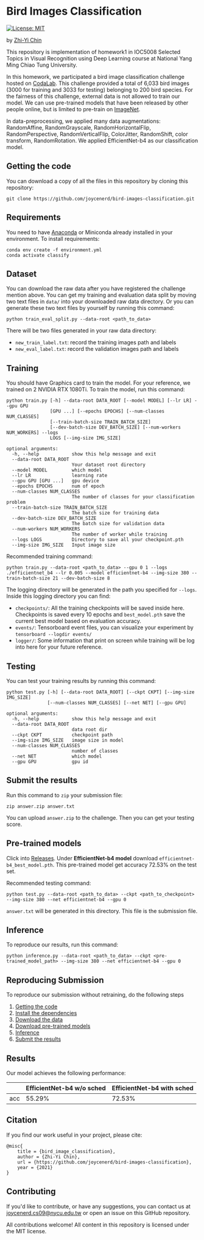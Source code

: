 # Bird Images Classification
[![License: MIT](https://img.shields.io/badge/License-MIT-yellow.svg)](https://opensource.org/licenses/MIT)

by [Zhi-Yi Chin](https://joycenerd.github.io/)

This repository is implementation of homework1 in IOC5008 Selected Topics in Visual Recognition using Deep Learning course at National Yang Ming Chiao Tung University.

In this homework, we participated a bird image classification challenge hosted on [CodaLab](https://competitions.codalab.org/competitions/35668?secret_key=09789b13-35ec-4928-ac0f-6c86631dda07). This challenge provided a total of 6,033 bird images (3000 for training and 3033 for testing) belonging to 200 bird species. For the fairness of this challenge, external data is not allowed to train our model. We can use pre-trained models that have been released by other people online, but is limited to pre-train on [ImageNet](https://www.image-net.org/).

In data-preprocessing, we applied many data augmentations: RandomAffine, RandomGrayscale, RandomHorizontalFlip, RandomPerspective, RandomVerticalFlip, ColorJitter, RandomShift, color transform, RandomRotation. We applied EfficientNet-b4 as our classification model.

## Getting the code

You can download a copy of all the files in this repository by cloning this repository:

```
git clone https://github.com/joycenerd/bird-images-classification.git
```

## Requirements

You need to have [Anaconda](https://www.anaconda.com/) or Miniconda already installed in your environment. To install requirements:
```
conda env create -f environment.yml
conda activate classify
```

## Dataset

You can download the raw data after you have registered the challenge mention above. You can get my training and evaluation data split by moving two text files in `data/` into your downloaded raw data directory. Or you can generate these two text files by yourself by running this command:
```
python train_eval_split.py --data-root <path_to_data>
```
There will be two files generated in your raw data directory:
* `new_train_label.txt`: record the training images path and labels
* `new_eval_label.txt`: record the validation images path and labels

## Training

You should have Graphics card to train the model. For your reference, we trained on 2 NVIDIA RTX 1080Ti. To train the model, run this command:
```
python train.py [-h] --data-root DATA_ROOT [--model MODEL] [--lr LR] --gpu GPU
                [GPU ...] [--epochs EPOCHS] [--num-classes NUM_CLASSES]
                [--train-batch-size TRAIN_BATCH_SIZE]
                [--dev-batch-size DEV_BATCH_SIZE] [--num-workers NUM_WORKERS] --logs
                LOGS [--img-size IMG_SIZE]

optional arguments:
  -h, --help            show this help message and exit
  --data-root DATA_ROOT
                        Your dataset root directory
  --model MODEL         which model
  --lr LR               learning rate
  --gpu GPU [GPU ...]   gpu device
  --epochs EPOCHS       num of epoch
  --num-classes NUM_CLASSES
                        The number of classes for your classification problem
  --train-batch-size TRAIN_BATCH_SIZE
                        The batch size for training data
  --dev-batch-size DEV_BATCH_SIZE
                        The batch size for validation data
  --num-workers NUM_WORKERS
                        The number of worker while training
  --logs LOGS           Directory to save all your checkpoint.pth
  --img-size IMG_SIZE   Input image size
```

Recommended training command:

```
python train.py --data-root <path_to_data> --gpu 0 1 --logs ./efficientnet_b4 --lr 0.005 --model efficientnet-b4 --img-size 380 --train-batch-size 21 --dev-batch-size 8
```

The logging directory will be generated in the path you specified for `--logs`. Inside this logging directory you can find:
* `checkpoints/`: All the training checkpoints will be saved inside here. Checkpoints is saved every 10 epochs and `best_model.pth` save the current best model based on evaluation accuracy.
* `events/`: Tensorboard event files, you can visualize your experiment by `tensorboard --logdir events/`
* `logger/`: Some information that print on screen while training will be log into here for your future reference.

## Testing
You can test your training results by running this command:
```
python test.py [-h] [--data-root DATA_ROOT] [--ckpt CKPT] [--img-size IMG_SIZE]
               [--num-classes NUM_CLASSES] [--net NET] [--gpu GPU]

optional arguments:
  -h, --help            show this help message and exit
  --data-root DATA_ROOT
                        data root dir
  --ckpt CKPT           checkpoint path
  --img-size IMG_SIZE   image size in model
  --num-classes NUM_CLASSES
                        number of classes
  --net NET             which model
  --gpu GPU             gpu id
```

## Submit the results
Run this command to `zip` your submission file:
```
zip answer.zip answer.txt
```
You can upload `answer.zip` to the challenge. Then you can get your testing score.

## Pre-trained models

Click into [Releases](https://github.com/joycenerd/bird-images-classification/releases). Under **EfficientNet-b4 model** download `efficientnet-b4_best_model.pth`. This pre-trained model get accuracy 72.53% on the test set.

Recommended testing command:
```
python test.py --data-root <path_to_data> --ckpt <path_to_checkpoint> --img-size 380 --net efficientnet-b4 --gpu 0
```

`answer.txt` will be generated in this directory. This file is the submission file.

## Inference
To reproduce our results, run this command:
```
python inference.py --data-root <path_to_data> --ckpt <pre-trained_model_path> --img-size 380 --net efficientnet-b4 --gpu 0
```

## Reproducing Submission

To reproduce our submission without retraining, do the following steps

1. [Getting the code](#getting-the-code)
2. [Install the dependencies](#requirements)
2. [Download the data](#dataset)
4. [Download pre-trained models](#pre-trained-models)
3. [Inference](#inference)
4. [Submit the results](#submit-the-results)

## Results

Our model achieves the following performance:

|     | EfficientNet-b4 w/o sched | EfficientNet-b4 with sched |
|-----|---------------------------|----------------------------|
| acc | 55.29%                    | 72.53%                     |

## Citation
If you find our work useful in your project, please cite:

```
@misc{
    title = {bird_image_classification},
    author = {Zhi-Yi Chin},
    url = {https://github.com/joycenerd/bird-images-classification},
    year = {2021}
}
```

## Contributing

If you'd like to contribute, or have any suggestions, you can contact us at [joycenerd.cs09@nycu.edu.tw](mailto:joycenerd.cs09@nycu.edu.tw) or open an issue on this GitHub repository.

All contributions welcome! All content in this repository is licensed under the MIT license.
